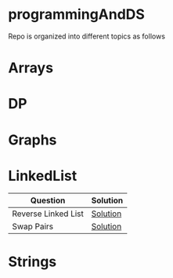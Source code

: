 # programmingAndDS
Repo is organized into different topics as follows

# Arrays


# DP

# Graphs

# LinkedList
Question             | Solution
-------------------- | --------------------
Reverse Linked List | [Solution](src/main/java/LinkedList/ReverseLinkedList.java)
Swap Pairs           | [Solution](src/main/java/LinkedList/SwapPairs.java)
# Strings


